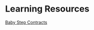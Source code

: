 # Learning Resources

[Baby Step Contracts](https://github.com/fivedogit/solidity-baby-steps/tree/master/contracts "Baby Steps")
